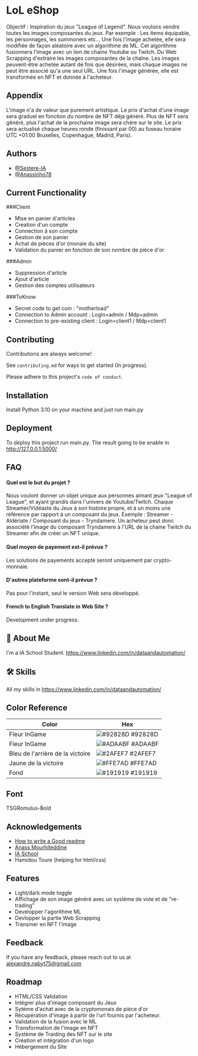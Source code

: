 
# LoL eShop

Objectif : Inspiration du jeux "League of Legend".
Nous voulons vendre toutes les images composantes du jeux. Par exemple : Les items équipable,
les personnages, les summoners etc... Une fois l'image achetée, elle sera modifiée de façon aléatoire avec un algorithme de ML.
Cet algorithme fusionnera l'image avec un lien de chaine Youtube ou Twitch. Du Web Scrapping
d'extraire les images composantes de la chaîne. Les images peuvent-être achetée autant de fois que désirées,
mais chaque images ne peut être associé qu'a une seul URL. Une fois l'image générée, elle est transformée en NFT et donnée à l'acheteur.


## Appendix

L'image n'a de valeur que purement artistique. Le prix d'achat d'une image sera graduel en fonction du nombre de NFT déja généré.
Plus de NFT sera généré, plus l'achat de la prochaine image sera chère sur le site. Le prix sera actualisé chaque heures ronde
(finissant par 00) au fuseau horaire UTC +01:00 Bruxelles, Copenhague, Madrid, Paris).
## Authors

- [@Sestere-IA](https://github.com/Sestere-IA)
- [@Anassinho78](https://github.com/Anassinho78)

## Current Functionality
###Client
- Mise en panier d'articles
- Creation d'un compte
- Connection à son compte
- Gestion de son panier
- Achat de pièces d'or (monaie du site)
- Validation du panier en fonction de son nombre de pièce d'or

###Admin
- Suppression d'article
- Ajout d'article
- Gestion des comptes utilisateurs

###ToKnow
- Secret code to get coin : "motherload"
- Connection to Admin account : Login=admin / Mdp=admin
- Connection to pre-existing client : Login=client1 / Mdp=client1

## Contributing

Contributions are always welcome!

See `contributing.md` for ways to get started (In progress).

Please adhere to this project's `code of conduct`.


## Installation

Install Python 3.10 on your machine and just run main.py
## Deployment

To deploy this project run main.py.
The result going to be enable in http://127.0.0.1:5000/

## FAQ

#### Quel est le but du projet ?

Nous voulont donner un objet unique aux personnes aimant jeux "League of League", et ayant grandis dans l'univers de Youtube/Twitch.
Chaque Streamer/Vidéaste du Jeux à son histoire propre, et à un moins une référence par rapport à un composant du jeux.
Exemple : Streamer - Aldériate / Composant du jeux - Tryndamere.
Un acheteur peut donc associété l'image du composant Tryndamere à l'URL de la chaine Twitch du Streamer afin de créer un NFT unique.

#### Quel moyen de payement est-il prévue ?

Les solutions de payements accepté seront uniquement par crypto-monnaie.

#### D'autres plateforme sont-il prévue ?

Pas pour l'instant, seul le version Web sera développé.

#### French to English Translate in Web Site ?

Development under progress.

## 🚀 About Me
I'm a IA School Student. https://www.linkedin.com/in/dataandautomation/
## 🛠 Skills
All my skills in https://www.linkedin.com/in/dataandautomation/

## Color Reference

| Color             | Hex                                                                |
| ----------------- | ------------------------------------------------------------------ |
| Fleur InGame | ![#92828D](https://via.placeholder.com/10/92828D?text=+) #92828D |
| Fleur InGame | ![#ADAABF](https://via.placeholder.com/10/ADAABF?text=+) #ADAABF |
| Bleu de l'arrière de la victoire | ![#2AFEF7](https://via.placeholder.com/10/2AFEF7?text=+) #2AFEF7 |
| Jaune de la victoire | ![#FFE7AD](https://via.placeholder.com/10/FFE7AD?text=+) #FFE7AD |
| Fond| ![#191919](https://via.placeholder.com/10/191919?text=+) #191919 |


## Font
TSGRomulus-Bold
## Acknowledgements

 - [How to write a Good readme](https://bulldogjob.com/news/449-how-to-write-a-good-readme-for-your-github-project)
 - [Anass Mourhiteddine](https://github.com/Anassinho78)
 - [IA School](https://www.intelligence-artificielle-school.com/)
 - Hamidou Toure (helping for html/css)
## Features

- Light/dark mode toggle
- Affichage de son image généré avec un système de vote et de "re-trading"
- Developper l'agorithme ML
- Devlopper la partie Web Scrapping
- Transmer en NFT l'image


## Feedback

If you have any feedback, please reach out to us at alexandre.nabyt75@gmail.com


## Roadmap

- HTML/CSS Validation
- Intégrer plus d'image composant du Jeux
- Sytème d'achat avec de la cryptomonais de pièce d'or
- Récupération d'image à partir de l'url fournis par l'acheteur.
- Validation de la fusion avec le ML
- Transformation de l'image en NFT
- Système de Traiding des NFT sur le site
- Création et intégration d'un logo
- Hébergement du Site

